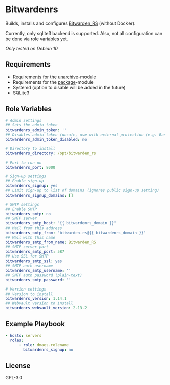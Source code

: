 # Bitwardenrs

Builds, installs and configures [Bitwarden_RS](https://github.com/dani-garcia/bitwarden_rs) (without Docker).

Currently, only sqlite3 backend is supported.
Also, not all configuration can be done via role variables yet.

*Only tested on Debian 10*

## Requirements
* Requirements for the [unarchive](https://docs.ansible.com/ansible/latest/modules/unarchive_module.html)-module
* Requirements for the [package](https://docs.ansible.com/ansible/latest/modules/package_module.html)-module
* Systemd (option to disable will be added in the future)
* SQLite3

## Role Variables
```yaml
# Admin settings
## Sets the admin token
bitwardenrs_admin_token: ''
## Disables admin token (unsafe, use with external protection (e.g. BasicAuth))
bitwardenrs_admin_token_disabled: no

# Directory to install
bitwardenrs_directory: /opt/bitwarden_rs

# Port to run on
bitwardenrs_port: 8000

# Sign-up settings
## Enable sign-up
bitwardenrs_signup: yes
## Limit sign-up to list of domains (ignores public sign-up setting)
bitwardenrs_signup_domains: []

# SMTP settings
## Enable SMTP
bitwardenrs_smtp: no
## SMTP server
bitwardenrs_smtp_host: "{{ bitwardenrs_domain }}"
## Mail from this address
bitwardenrs_smtp_from: "bitwarden-rs@{{ bitwardenrs_domain }}"
## Mail with this name
bitwardenrs_smtp_from_name: Bitwarden_RS
## SMTP server port
bitwardenrs_smtp_port: 587
## Use SSL for SMTP
bitwardenrs_smtp_ssl: yes
## SMTP auth username
bitwardenrs_smtp_username: ''
## SMTP auth password (plain-text)
bitwardenrs_smtp_password: ''

# Version settings
## Version to install
bitwardenrs_version: 1.14.1
## Webvault version to install
bitwardenrs_webvault_version: 2.13.2
```

## Example Playbook
```yaml
- hosts: servers
  roles:
      - role: dmaes.rolename
        bitwardenrs_signup: no
```

## License
GPL-3.0
